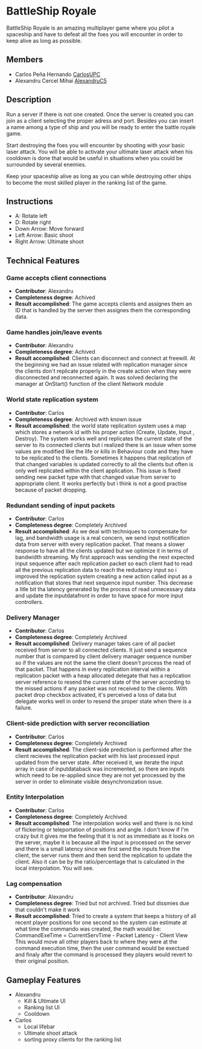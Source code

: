# BattleShip Royale
BattleShip Royale is an amazing multiplayer game where you pilot a spaceship and have to defeat all the foes you will encounter in order to keep alive as long as possible.

## Members

* Carlos Peña Hernando [CarlosUPC](https://github.com/CarlosUPC)
* Alexandru Cercel Mihai [AlexandruC5](https://github.com/AlexandruC5)


## Description

Run a server if there is not one created. Once the server is created you can join as a client selecting the proper adress and port.
Besides you can insert a name among a type of ship and you will be ready to enter the battle royale game.

Start destroying the foes you will encounter by shooting with your basic laser attack. You will be able to activate your ultimate laser attack when
his cooldown is done that would be useful in situations when you could be surrounded by several enemies.

Keep your spaceship alive as long as you can while destroying other ships to become the most skilled player in the ranking list of the game. 



## Instructions

   * A: Rotate left
   * D: Rotate right
   * Down Arrow: Move forward
   * Left Arrow: Basic shoot
   * Right Arrow: Ultimate shoot


## Technical Features

### Game accepts client connections 

* **Contributor**: Alexandru
* **Completeness degree**: Achived
* **Result accomplished**: The game accepts clients and assignes them an ID that is handled by the server then assignes them the corresponding data.

### Game handles join/leave events
* **Contributor**: Alexandru
* **Completeness degree**: Achived
* **Result accomplished**: Clients can disconnect and connect at freewill. At the beginning we had an issue related with replication manager since the clients don't 
replicate properly in the create action when they were disconnected and reconnected again. It was solved declaring the manager at OnStart() function of the client Network module


 ### World state replication system 
  * **Contributor**: Carlos 
  * **Completeness degree**: Archived with known issue
  * **Result accomplished**: the world state replication system uses a map which stores a network id with his proper action (Create, Update, Input , Destroy). The system works 
        well and replicates the current state of the server to its connected clients but i realized there is an issue when some values are modified like the life or kills in
        Behaviour code and they have to be replicated to the clients. Sometimes it happens that replication of that changed variables is updated correctly to all the clients but         often is only well replicated within the client application. This issue is fixed sending new packet type with that changed value from server to appropriate client. It           works perfectly but i think is not a good practise because of packet dropping. 
         
 ### Redundant sending of input packets 
 * **Contributor**: Carlos
 * **Completeness degree**: Completely Archived
 * **Result accomplished**:  As we deal with techniques to compensate for lag, and bandwidth usage is a real concern, we send input notification data from server with every                                    replication packet. That means a slower response to have all the clients updated but we optimize it in terms of bandwidth streaming. My first approach was sending the next expected input sequence after each replication packet so each client had to read all the previous replication data to reach the redudancy input so 
i improved the replication system creating a new action called input as a notification that stores that next sequence input number. This decrease a litle bit tha latency generated by the process of read unnecessary data and update the inputdatafront in order to have space for more input controllers.
 
 ### Delivery Manager
 * **Contributor**: Carlos
 * **Completeness degree**: Completely Archived
 * **Result accomplished**: Delivery manager takes care of all packet received from server to all connected clients. It just send a sequence number that is compared by client delivery manager sequence number so if the values are not the same the client doesn't process the read of that packet. That happens in every replication interval within a replication packet with a heap allocated delegate that has a replication server reference to resend the current state of the server according to the missed actions if any packet was not received to the clients. With packet drop checkbox activated, it's perceived a loss of data but delegate works well in order to resend the proper state when there is a failure.
 
 
 ### Client-side prediction with server reconciliation
 * **Contributor**: Carlos
 * **Completeness degree**: Completely Archived
 * **Result accomplished**: The client-side prediction is performed after the client recieves the replication packet with his last processed input updated from the server state. After
 received it, we iterate the input array in case of inputdataback was incremented, so there are inputs which need to be re-applied since they are not yet processed by the server in order to eliminate visible desynchronization issue.
 
 ### Entity Interpolation 
 * **Contributor**: Carlos
 * **Completeness degree**: Completely Archived
 * **Result accomplished**: The interpolation works well and there is no kind of flickering or teleportation of positions and angle. I don't know if I'm crazy but it gives me the feeling that it is not as immediate as it looks on the server, maybe it is because all the input is processed on the server and there is a small latency since we first send the inputs from the client, the server runs them and then send the replication to update the client. Also it can be by the ratio/percentage that is calculated in the local interpolation. You will see.
 
### Lag compensation
* **Contributor**: Alexandru
* **Completeness degree**: Tried but not archived. Tried but dissmies due that couldn't make it work
* **Result accomplished**: Tried to create a system that keeps a history of all recent player positions for one second so the system can estimate at what time the commando was created,
			   the math would be: CommandExeTime = CurrentServTime - Packet Latency - Client View 
			   This would move all other players back to where they were at the command execution time, then the user command would be exectued and finaly after the command is
			   processed they players would revert to their original position.       


## Gameplay Features

* Alexandru
	* Kill & Ultimate UI
	* Ranking list UI
	* Cooldown
* Carlos
	* Local lifebar
	* Ultimate shoot attack
	* sorting proxy clients for the ranking list

    




